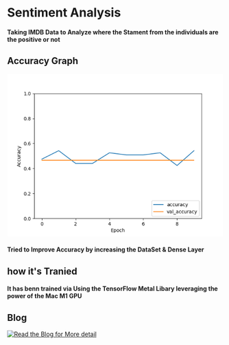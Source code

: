 # Sentiment Analysis

#### Taking IMDB Data to Analyze where the Stament from the individuals are the positive or not 


## Accuracy Graph

<img src="./img/Figure_2.png">

#### Tried to Improve Accuracy by increasing the DataSet & Dense Layer

## how it's Tranied 

#### It has benn trained via Using the TensorFlow Metal Libary leveraging the power of the Mac M1 GPU   

## Blog
[![Read the Blog for More detail](https://img.shields.io/badge/Read_the_Blog_for_More_Detail-Click_Here-brightgreen)](https://medium.com/@shinjansaha02/sentiment-analysis-with-tensorflow-on-mac-m1-leveraging-metal-for-accelerated-machine-learning-19d662ef6c6e)
